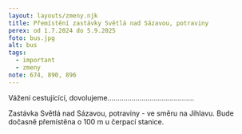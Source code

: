 ```yaml
---
layout: layouts/zmeny.njk
title: Přemístění zastávky Světlá nad Sázavou, potraviny
perex: od 1.7.2024 do 5.9.2025
foto: bus.jpg
alt: bus
tags: 
  - important
  - zmeny
note: 674, 890, 896
---
```

Vážení cestujícící, dovolujeme...........................................


Zastávka Světlá nad Sázavou, potraviny - ve směru na Jihlavu. Bude dočasně přemístěna o 100 m u čerpací stanice.